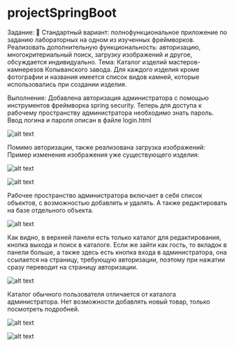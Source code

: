 # projectSpringBoot

Задание:
 Стандартный вариант: полнофункциональное приложение по заданию 
лабораторных на одном из изученных фреймворков. Реализовать 
дополнительную функциональность: авторизацию, многокритериальный 
поиск, загрузку изображений и другое, обсуждается индивидуально.
Тема: Каталог изделий мастеров-камнерезов Колыванского завода. Для 
каждого изделия кроме фотографии и названия имеется список видов камней, 
которые использовались при создании изделия.

Выполнение: 
Добавлена авторизация администратора с помощью инструментов 
фреймворка spring security. Теперь для доступа к рабочему пространству 
администратора необходимо знать пароль. Ввод логина и пароля описан в 
файле login.html

![alt text](https://sun9-74.userapi.com/impf/syYrGKD1U_cIsieFuLr11WDR28qu05WT7CiX_Q/Y6EC8Lwk8vo.jpg?size=681x577&quality=96&sign=b0e7e7d58f96bb8caa1f0b5354a3a7a2&type=album)

Помимо авторизации, также реализована загрузка изображений:
Пример изменения изображения уже существующего изделия:

![alt text](https://sun9-36.userapi.com/impf/O11qY0fxctpviPLXAAFlml473NX-G00FYD8-hA/1LcVGm9AR9g.jpg?size=1469x820&quality=96&sign=ff023cee5e65b966f8ad89952ced29d6&type=album)

![alt text](https://sun9-17.userapi.com/impf/y3nFL9AxvypjXdJhx8HQvq2crPpx3BlG09td7Q/UmLOJN1Y9gg.jpg?size=1462x764&quality=96&sign=2bb00a3ce5851e282ceab3c38c6ef459&type=album)

Рабочее пространство администратора включает в себя список объектов, с 
возможностью добавлять и удалять. А также редактировать на базе отдельного объекта.

![alt text](https://sun4-16.userapi.com/impf/KB8b0oUxmfNLaHy9ooh7vWHQTy--IQPxcezMHg/VzC-Ivx2xnQ.jpg?size=1472x677&quality=96&sign=b1af4321da020b3b9580920b126b6c8c&type=album)

Как видно, в верхней панели есть только каталог для редактирования, кнопка 
выхода и поиск в каталоге.
Если же зайти как гость, то вкладок в панели больше, а также здесь есть 
кнопка входа в администратора, она ссылается на страницу, требующую 
авторизации, поэтому при нажатии сразу переводит на страницу 
авторизации.

![alt text](https://sun4-12.userapi.com/impf/Op7oZVdRS-g0VjBSfCVcT03trsirzdkVZ5dwuw/JiwTP3lpOBE.jpg?size=1477x528&quality=96&sign=d7a92dbd19eeaf06f11eb8c5dd4d701b&type=album)

Каталог обычного пользователя отличается от каталога администратора. Нет 
возможности добавлять новый товар, только посмотреть подробней.

![alt text](https://sun4-17.userapi.com/impf/sSOh1v_R-3ti39nitjKdr2ruj1wknXdJlO1MTA/3jx61tWxJGw.jpg?size=1475x705&quality=96&sign=b5410a0a8137f91a5416e90fe99cad5d&type=album)

![alt text](https://sun9-1.userapi.com/impf/SRrt3y4ECqAaycX1Oph-x1E2ALnd8f7kQGvc7Q/UKwCHPDBh8E.jpg?size=1468x547&quality=96&sign=cbe9b81dd08635b05a133527c11c0945&type=album)


